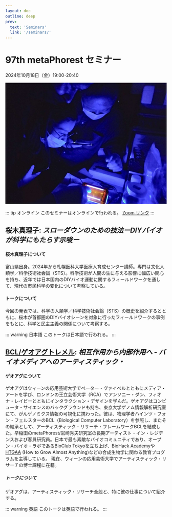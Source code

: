 ```yaml
---
layout: doc
outline: deep
prev:
  text: 'Seminars'
  link: '/seminars/'
---
```


# 97th metaPhorest セミナー

2024年10月18日（金）19:00-20:40

![](/public/seminars/097/097.jpg)

::: tip オンライン
このセミナーはオンラインで行われる。 [Zoom リンク](https://zoom.metaphorest.org)
:::

## 桜木真理子: _スローダウンのための技法ーDIYバイオが科学にもたらす示唆ー_

#### 桜木真理子について

富山県出身。2024年から札幌医科大学医療人育成センター講師。専門は文化人類学／科学技術社会論（STS）。科学技術が人間の生に与える影響に幅広い関心を持ち、近年では日本国内のDIYバイオ運動に関するフィールドワークを通して、現代の市民科学の変化について考察している。

#### トークについて

今回の発表では、科学の人類学／科学技術社会論（STS）の概史を紹介するとともに、桜木が首都圏のDIYバイオシーンを対象に行ったフィールドワークの事例をもとに、科学と民主主義の関係について考察する。

::: warning 日本語
このトークは日本語で行われる。
:::

## [BCL/ゲオアグトレメル](/members/georg-tremmel/): _相互作用から内部作用へ - バイオメディアへのアーティスティック・_

#### ゲオアグについて

ゲオアグはウィーンの応用芸術大学でペーター・ヴァイベルとともにメディア・アートを学び、ロンドンの王立芸術大学（RCA）でアンソニー・ダン、フィオナ・レイビーとともにインタラクション・デザインを学んだ。ゲオアグはコンピュータ・サイエンスのバックグラウンドも持ち、東京大学ゲノム情報解析研究室にて、がんゲノミクス情報の可視化に携わった。彼は、物理学者ハインツ・フォン・フェルスターのBCL（Biological Computer Laboratory）を参照し、またその継承として、アーティスティック・リサーチ・フレームワークBCLを結成した。早稲田のmetaPhorest/岩崎秀夫研究室の長期アーティスト・イン・レジデンスおよび客員研究員。日本で最も素敵なバイオコミュニティであり、オープン・バイオ・ラボであるBioClub Tokyoを立ち上げ、BioHack Academyや[HTGAA](https://www.htgaa.org) (How to Grow Almost Anything)などの合成生物学に関わる教育プログラムを主導している。
現在、ウィーンの応用芸術大学でアーティスティック・リサーチの博士課程に在籍。

##### トークについて

ゲオアグは、アーティスティック・リサーチ全般と、特に彼の仕事について紹介する。

::: warning 英語
このトークは英語で行われる。
:::
